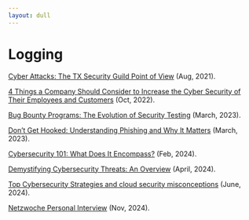 ```yaml
---
layout: dull
---
```

# Logging

[Cyber Attacks: The TX Security Guild Point of View]() (Aug, 2021).

[4 Things a Company Should Consider to Increase the Cyber Security of Their Employees and Customers](https://swissmarketplace.group/blog/4-things-a-company-should-consider-to-increase-the-cyber-security-of-their-employees-and-customers/) (Oct, 2022).

[Bug Bounty Programs: The Evolution of Security Testing](https://swissmarketplace.group/blog/expert-knowledge/bug-bounty-programs-the-evolution-of-cybersecurity-maturity/) (March, 2023).

[Don’t Get Hooked: Understanding Phishing and Why It Matters](https://swissmarketplace.group/blog/understanding-phishing/) (March, 2023).

[Cybersecurity 101: What Does It Encompass?](https://swissmarketplace.group/blog/cybersecurity-101/) (Feb, 2024).

[Demystifying Cybersecurity Threats: An Overview](https://swissmarketplace.group/blog/cybersecurity-threats/) (April, 2024).

[Top Cybersecurity Strategies and cloud security misconceptions](https://globalcyberconference.com/top-cybersecurity-strategies-cloud-security-misconceptions/) (June, 2024).

[Netzwoche Personal Interview](https://www.netzwoche.ch/interviews/2024-11-06/mostafa-hassanin-group-cisocso-swiss-marketplace-group/) (Nov, 2024).